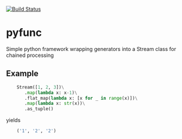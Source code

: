 [![Build Status](https://travis-ci.org/wuan/py-functional.svg?branch=master)](https://travis-ci.org/wuan/py-functional)

# pyfunc

Simple python framework wrapping generators into a Stream class for chained processing

## Example

```python
    Stream([1, 2, 3])\
       .map(lambda x: x-1)\
       .flat_map(lambda x: [x for _ in range(x)])\
       .map(lambda x: str(x))\
       .as_tuple()
```

yields

```python
    ('1', '2', '2')
```